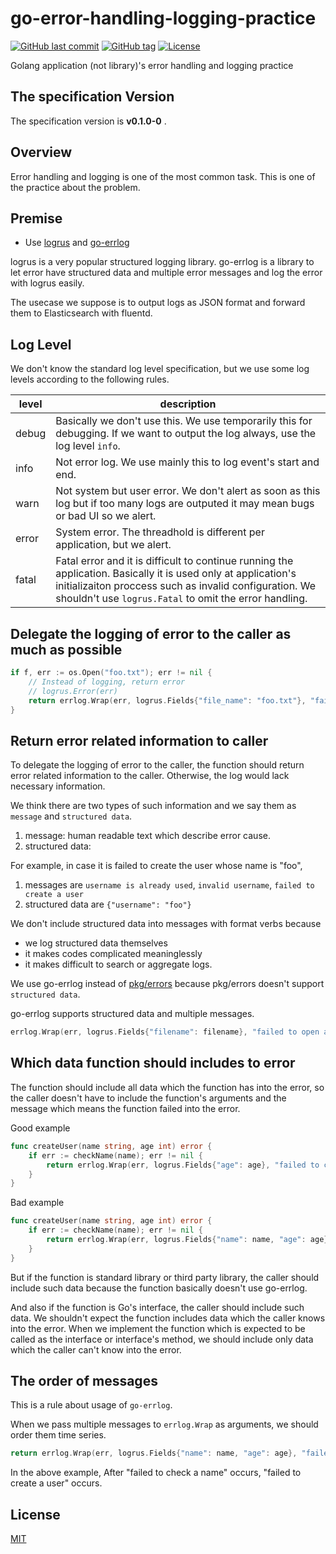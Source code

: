 # go-error-handling-logging-practice

[![GitHub last commit](https://img.shields.io/github/last-commit/suzuki-shunsuke/go-error-handling-logging-practice.svg)](https://github.com/suzuki-shunsuke/go-error-handling-logging-practice)
[![GitHub tag](https://img.shields.io/github/tag/suzuki-shunsuke/go-error-handling-logging-practice.svg)](https://github.com/suzuki-shunsuke/go-error-handling-logging-practice/releases)
[![License](http://img.shields.io/badge/license-mit-blue.svg?style=flat-square)](https://raw.githubusercontent.com/suzuki-shunsuke/go-error-handling-logging-practice/master/LICENSE)

Golang application (not library)'s error handling and logging practice

## The specification Version

The specification version is **v0.1.0-0** .

## Overview

Error handling and logging is one of the most common task.
This is one of the practice about the problem.

## Premise

* Use [logrus](https://github.com/sirupsen/logrus) and [go-errlog](https://github.com/suzuki-shunsuke/go-errlog)

logrus is a very popular structured logging library.
go-errlog is a library to let error have structured data and multiple error messages and log the error with logrus easily.

The usecase we suppose is to output logs as JSON format and forward them to Elasticsearch with fluentd.

## Log Level

We don't know the standard log level specification, but we use some log levels according to the following rules.

level | description
--- | ---
debug | Basically we don't use this. We use temporarily this for debugging. If we want to output the log always, use the log level `info`.
info | Not error log. We use mainly this to log event's start and end.
warn | Not system but user error. We don't alert as soon as this log but if too many logs are outputed it may mean bugs or bad UI so we alert.
error | System error. The threadhold is different per application, but we alert.
fatal | Fatal error and it is difficult to continue running the application. Basically it is used only at application's initializaiton proccess such as invalid configuration. We shouldn't use `logrus.Fatal` to omit the error handling.

## Delegate the logging of error to the caller as much as possible

```go
if f, err := os.Open("foo.txt"); err != nil {
	// Instead of logging, return error
	// logrus.Error(err)
	return errlog.Wrap(err, logrus.Fields{"file_name": "foo.txt"}, "failed to open a file")
}
```

## Return error related information to caller

To delegate the logging of error to the caller, the function should return error related information to the caller.
Otherwise, the log would lack necessary information.

We think there are two types of such information and we say them as `message` and `structured data`.

1. message: human readable text which describe error cause.
2. structured data:

For example, in case it is failed to create the user whose name is "foo",

1. messages are `username is already used`, `invalid username`, `failed to create a user`
2. structured data are `{"username": "foo"}`

We don't include structured data into messages with format verbs because

* we log structured data themselves
* it makes codes complicated meaninglessly 
* it makes difficult to search or aggregate logs.

We use go-errlog instead of [pkg/errors](https://github.com/pkg/errors) because pkg/errors doesn't support `structured data`.

go-errlog supports structured data and multiple messages.

```go
errlog.Wrap(err, logrus.Fields{"filename": filename}, "failed to open a file", "failed to create a user")
```

## Which data function should includes to error

The function should include all data which the function has into the error, so the caller doesn't have to include the function's arguments and the message which means the function failed into the error.

Good example

```go
func createUser(name string, age int) error {
	if err := checkName(name); err != nil {
		return errlog.Wrap(err, logrus.Fields{"age": age}, "failed to create a user")
	}
}
```

Bad example

```go
func createUser(name string, age int) error {
	if err := checkName(name); err != nil {
		return errlog.Wrap(err, logrus.Fields{"name": name, "age": age}, "failed to check a name", "failed to create a user")
	}
}
```

But if the function is standard library or third party library, the caller should include such data
because the function basically doesn't use go-errlog.

And also if the function is Go's interface, the caller should include such data.
We shouldn't expect the function includes data which the caller knows into the error.
When we implement the function which is expected to be called as the interface or interface's method, we should include only data which the caller can't know into the error.

## The order of messages

This is a rule about usage of `go-errlog`.

When we pass multiple messages to `errlog.Wrap` as arguments, we should order them time series.

```go
return errlog.Wrap(err, logrus.Fields{"name": name, "age": age}, "failed to check a name", "failed to create a user")
```

In the above example, After "failed to check a name" occurs, "failed to create a user" occurs.

## License

[MIT](LICENSE)
